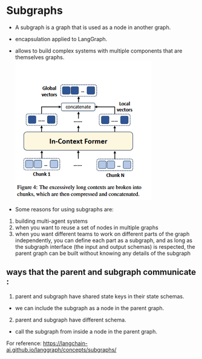 # Subgraphs
- A subgraph is a graph that is used as a node in another graph. 
- encapsulation applied to LangGraph.
- allows to build complex systems with multiple components that are themselves graphs.
![alt text](images/image-3.png)

- Some reasons for using subgraphs are:

1. building multi-agent systems
2. when you want to reuse a set of nodes in multiple graphs
3. when you want different teams to work on different parts of the graph independently, you can define each part as a subgraph, and as long as the subgraph interface (the input and output schemas) is respected, the parent graph can be built without knowing any details of the subgraph

## ways that the parent and subgraph communicate :

1. parent and subgraph have shared state keys in their state schemas.
- we can include the subgraph as a node in the parent graph.

2. parent and subgraph have different schema. 
- call the subgraph from inside a node in the parent graph.

For reference:
https://langchain-ai.github.io/langgraph/concepts/subgraphs/